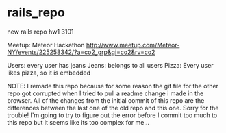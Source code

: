 # rails_repo
new rails repo
hw1 3101

Meetup: Meteor Hackathon http://www.meetup.com/Meteor-NY/events/225258342/?a=co2_grp&gj=co2&rv=co2

Users: every user has jeans Jeans: belongs to all users Pizza: Every user likes pizza, so it is embedded

NOTE: I remade this repo because for some reason the git file for the other repo got corrupted when I tried to pull a readme change i made in the browser. All of the changes from the initial commit of this repo are the differences between the last one of the old repo and this one. Sorry for the trouble! I'm going to try to figure out the error before I commit too much to this repo but it seems like its too complex for me...